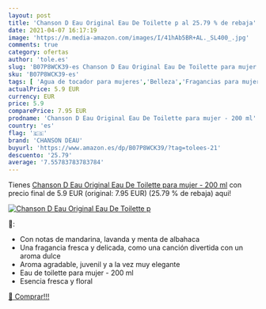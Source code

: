 ```yaml
---
layout: post
title: 'Chanson D Eau Original Eau De Toilette p al 25.79 % de rebaja'
date: 2021-04-07 16:17:19
image: 'https://m.media-amazon.com/images/I/41hAb5BR+AL._SL400_.jpg'
comments: true
category: ofertas
author: 'tole.es'
slug: 'B07P8WCK39-es Chanson D Eau Original Eau De Toilette para mujer - 200 ml'
sku: 'B07P8WCK39-es'
tags: [ 'Agua de tocador para mujeres','Belleza','Fragancias para mujeres','Perfumes y fragancias','chanson deau','de','eau','toilette', ]
actualPrice: 5.9 EUR
currency: EUR
price: 5.9
comparePrice: 7.95 EUR
prodname: 'Chanson D Eau Original Eau De Toilette para mujer - 200 ml'
country: 'es'
flag: '🇪🇸'
brand: 'CHANSON DEAU'
buyurl: 'https://www.amazon.es/dp/B07P8WCK39/?tag=tolees-21'
descuento: '25.79'
average: '7.55783783783784'
---
```


Tienes [Chanson D Eau Original Eau De Toilette para mujer - 200 ml](https://www.amazon.es/dp/B07P8WCK39/?tag=tolees-21) con precio final de  5.9 EUR (original: 7.95 EUR) (25.79 %  de rebaja) aqui!

[![Chanson D Eau Original Eau De Toilette p](https://m.media-amazon.com/images/I/41hAb5BR+AL._SL400_.jpg)](https://www.amazon.es/dp/B07P8WCK39/?tag=tolees-21)

🔎:

- Con notas de mandarina, lavanda y menta de albahaca
- Una fragancia fresca y delicada, como una canción divertida con un aroma dulce
- Aroma agradable, juvenil y a la vez muy elegante
- Eau de toilette para mujer - 200 ml
- Esencia fresca y floral

[🛒 Comprar!!!](https://www.amazon.es/dp/B07P8WCK39/?tag=tolees-21)
